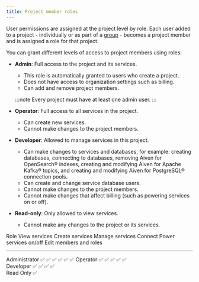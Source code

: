 ```yaml
---
title: Project member roles
---
```


User permissions are assigned at the project level by role. Each user
added to a project - individually or as part of a
[group](/docs/platform/howto/manage-groups) - becomes a project member and is assigned a role for that
project.

You can grant different levels of access to project members using roles:

-   **Admin**: Full access to the project and its services.

    -   This role is automatically granted to users who create a
        project.
    -   Does not have access to organization settings such as billing.
    -   Can add and remove project members.

    :::note
    Every project must have at least one admin user.
    :::

-   **Operator**: Full access to all services in the project.

    -   Can create new services.
    -   Cannot make changes to the project members.

-   **Developer**: Allowed to manage services in this project.

    -   Can make changes to services and databases, for example:
        creating databases, connecting to databases, removing Aiven for
        OpenSearch® indexes, creating and modifying Aiven for Apache
        Kafka® topics, and creating and modifying Aiven for PostgreSQL®
        connection pools.
    -   Can create and change service database users.
    -   Cannot make changes to the project members.
    -   Cannot make changes that affect billing (such as powering
        services on or off).

-   **Read-only**: Only allowed to view services.

    -   Cannot make any changes to the project or its services.

  Role            View services   Create services   Manage services   Connect   Power services on/off   Edit members and roles
  --------------- --------------- ----------------- ----------------- --------- ----------------------- ------------------------
  Administrator   ✅              ✅                ✅                ✅        ✅                      ✅
  Operator        ✅              ✅                ✅                ✅        ✅                      
  Developer       ✅              ✅                ✅                ✅                                
  Read Only       ✅                                                                                    
